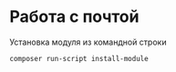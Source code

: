 # Работа с почтой
Установка модуля из командной строки
```bash
composer run-script install-module
```